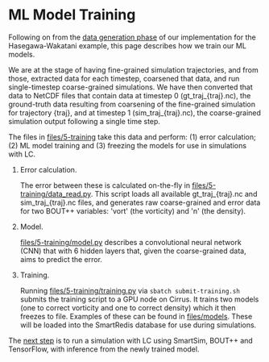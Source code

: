 # ML Model Training

Following on from the [data generation phase](data-generation.md) of our implementation for the Hasegawa-Wakatani example, this page describes how we train our ML models.


We are at the stage of having fine-grained simulation trajectories, and from those, extracted data for each timestep, coarsened that data, and run single-timestep coarse-grained simulations. We have then converted that data to NetCDF files that contain data at timestep 0 (gt_traj_{traj}.nc), the ground-truth data resulting from coarsening of the fine-grained simulation for trajectory {traj}, and at timestep 1 (sim_traj_{traj}.nc), the coarse-grained simulation output following a single time step.

The files in [files/5-training](https://github.com/EPCCed/SiMLInt/tree/main/files/5-training) take this data and perform: (1) error calculation; (2) ML model training and (3) freezing the models for use in simulations with LC.

1. Error calculation.

    The error between these is calculated on-the-fly in [files/5-training/data_read.py](https://github.com/EPCCed/SiMLInt/tree/main/files/5-training/data_read.py). This script loads all available gt_traj_{traj}.nc and sim_traj_{traj}.nc files, and generates raw coarse-grained and error data for two BOUT++ variables: 'vort' (the vorticity) and 'n' (the density).

2. Model.

    [files/5-training/model.py](https://github.com/EPCCed/SiMLInt/tree/main/files/5-training/model.py) describes a convolutional neural network (CNN) that with 6 hidden layers that, given the coarse-grained data, aims to predict the error.

3. Training.

    Running [files/5-training/training.py](https://github.com/EPCCed/SiMLInt/tree/main/files/5-training/training.py) via `sbatch submit-training.sh` submits the training script to a GPU node on Cirrus. It trains two models (one to correct vorticity and one to correct density) which it then freezes to file. Examples of these can be found in [files/models](https://github.com/EPCCed/SiMLInt/tree/main/files/models). These will be loaded into the SmartRedis database for use during simulations.

The [next step](inference.md) is to run a simulation with LC using SmartSim, BOUT++ and TensorFlow, with inference from the newly trained model.
